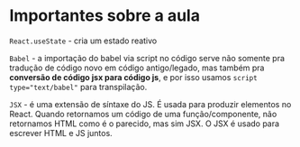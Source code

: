 # Importantes sobre a aula

`React.useState` - cria um estado reativo

`Babel` - a importação do babel via script no código serve não somente pra tradução de código novo em código antigo/legado, mas também pra **conversão de código jsx para código js**, e por isso usamos `script type="text/babel"` para transpilação.

`JSX` - é uma extensão de síntaxe do JS. É usada para produzir elementos no React. Quando retornamos um código de uma função/componente, não retornamos HTML como é o parecido, mas sim JSX. O JSX é usado para escrever HTML e JS juntos.